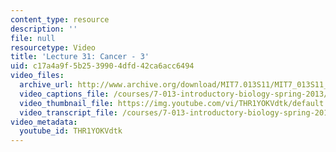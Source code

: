 ```yaml
---
content_type: resource
description: ''
file: null
resourcetype: Video
title: 'Lecture 31: Cancer - 3'
uid: c17a4a9f-5b25-3990-4dfd-42ca6acc6494
video_files:
  archive_url: http://www.archive.org/download/MIT7.013S11/MIT7_013S11_lec31_300k.mp4
  video_captions_file: /courses/7-013-introductory-biology-spring-2013/7e674f4765ac55bd8ec29bc1d9ae6532_THR1YOKVdtk.vtt
  video_thumbnail_file: https://img.youtube.com/vi/THR1YOKVdtk/default.jpg
  video_transcript_file: /courses/7-013-introductory-biology-spring-2013/e6100e2b60c1863e290bc86d3eb4236d_THR1YOKVdtk.pdf
video_metadata:
  youtube_id: THR1YOKVdtk
---
```

